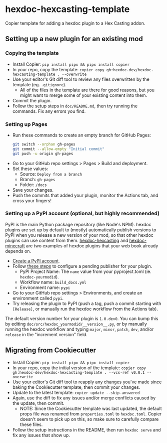 # hexdoc-hexcasting-template
Copier template for adding a hexdoc plugin to a Hex Casting addon.

## Setting up a new plugin for an existing mod

### Copying the template

* Install Copier: `pip install pipx && pipx install copier`
* In your repo, copy the template: `copier copy gh:hexdoc-dev/hexdoc-hexcasting-template . --overwrite`
* Use your editor's Git diff tool to review any files overwritten by the template (eg. `.gitignore`).
  * All of the files in the template are there for good reasons, but you might want to merge some of your existing content into them.
* Commit the plugin.
* Follow the setup steps in `doc/README.md`, then try running the commands. Fix any errors you find.

### Setting up Pages

* Run these commands to create an empty branch for GitHub Pages:
  ```sh
  git switch --orphan gh-pages
  git commit --allow-empty "Initial commit"
  git push -u origin gh-pages
  ```
* Go to your GitHub repo settings > Pages > Build and deployment.
* Set these values:
  * Source: `Deploy from a branch`
  * Branch: `gh-pages`
  * Folder: `/docs`
* Save your changes.
* Push the commits that added your plugin, monitor the Actions tab, and cross your fingers!

### Setting up a PyPI account (optional, but highly recommended)

PyPI is the main Python package repository (like Node's NPM). hexdoc plugins are set up by default to (mostly) automatically publish versions to PyPI when you release a new version of your mod, so that other hexdoc plugins can use content from them. [hexdoc-hexcasting](https://pypi.org/project/hexdoc-hexcasting/) and [hexdoc-minecraft](https://pypi.org/project/hexdoc-minecraft/) are two examples of hexdoc plugins that your web book already depends on.

* [Create a PyPI account](https://pypi.org/account/register/).
* Follow [these steps](https://docs.pypi.org/trusted-publishers/creating-a-project-through-oidc/) to configure a pending publisher for your plugin.
  * PyPI Project Name: The `name` value from your pyproject.toml (ie. `hexdoc-yourmodid`).
  * Workflow name: `build_docs.yml`
  * Environment name: `pypi`
* Go to your GitHub repo settings > Environments, and create an environment called `pypi`.
* Try releasing the plugin to PyPI (push a tag, push a commit starting with `[Release]`, or manually run the hexdoc workflow from the Actions tab).

The default version number for your plugin is `1.0.dev0`. You can bump this by editing `doc/src/hexdoc_yourmodid/__version__.py`, or by manually running the hexdoc workflow and typing `major`, `minor`, `patch`, `dev`, and/or `release` in the "increment version" field.

## Migrating from Cookiecutter

* Install Copier: `pip install pipx && pipx install copier`
* In your repo, copy the initial version of the template: `copier copy gh:hexdoc-dev/hexdoc-hexcasting-template . --vcs-ref v0.0.1 --overwrite`
* Use your editor's Git diff tool to reapply any changes you've made since baking the Cookiecutter template, then commit your changes.
* Update to the latest template: `copier update --skip-answered`
* Again, use the diff to fix any issues and/or merge conflicts caused by the update, then commit.
  * NOTE: Since the Cookiecutter template was last updated, the default props file was renamed from `properties.toml` to `hexdoc.toml`. Copier doesn't seem to pick up on this, so make sure to carefully compare these files.
* Follow the setup instructions in the README, then run `hexdoc serve` and fix any issues that show up.
